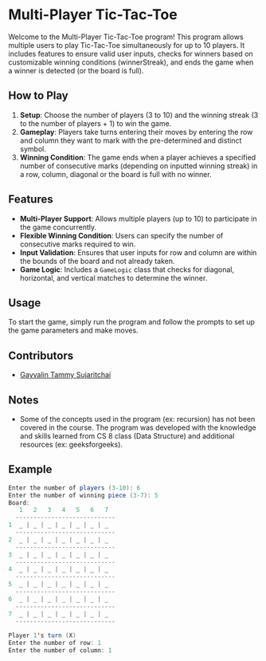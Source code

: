 # Multi-Player Tic-Tac-Toe

Welcome to the Multi-Player Tic-Tac-Toe program! This program allows multiple users to play Tic-Tac-Toe simultaneously for up to 10 players. 
It includes features to ensure valid user inputs, checks for winners based on customizable winning conditions (winnerStreak), and ends the game when a winner is detected (or the board is full).

## How to Play

1. **Setup**: Choose the number of players (3 to 10) and the winning streak (3 to the number of players + 1) to win the game.
2. **Gameplay**: Players take turns entering their moves by entering the row and column they want to mark with the pre-determined and distinct symbol.
3. **Winning Condition**: The game ends when a player achieves a specified number of consecutive marks (depending on inputted winning streak) in a row, column, diagonal or the board is full with no winner.

## Features

- **Multi-Player Support**: Allows multiple players (up to 10) to participate in the game concurrently.
- **Flexible Winning Condition**: Users can specify the number of consecutive marks required to win.
- **Input Validation**: Ensures that user inputs for row and column are within the bounds of the board and not already taken.
- **Game Logic**: Includes a `GameLogic` class that checks for diagonal, horizontal, and vertical matches to determine the winner.

## Usage

To start the game, simply run the program and follow the prompts to set up the game parameters and make moves.

## Contributors

- [Gayvalin Tammy Sujaritchai](https://www.linkedin.com/in/tammy-suj/)

## Notes

- Some of the concepts used in the program (ex: recursion) has not been covered in the course. The program was developed with the knowledge and skills learned from CS 8 class (Data Structure) and additional resources (ex: geeksforgeeks).

## Example

```java
Enter the number of players (3-10): 6
Enter the number of winning piece (3-7): 5
Board: 
   1   2   3   4   5   6   7
  ----------------------------
1  _ | _ | _ | _ | _ | _ | _
  ----------------------------
2  _ | _ | _ | _ | _ | _ | _
  ----------------------------
3  _ | _ | _ | _ | _ | _ | _
  ----------------------------
4  _ | _ | _ | _ | _ | _ | _
  ----------------------------
5  _ | _ | _ | _ | _ | _ | _
  ----------------------------
6  _ | _ | _ | _ | _ | _ | _
  ----------------------------
7  _ | _ | _ | _ | _ | _ | _
  ----------------------------

Player 1's turn (X)
Enter the number of row: 1
Enter the number of column: 1
